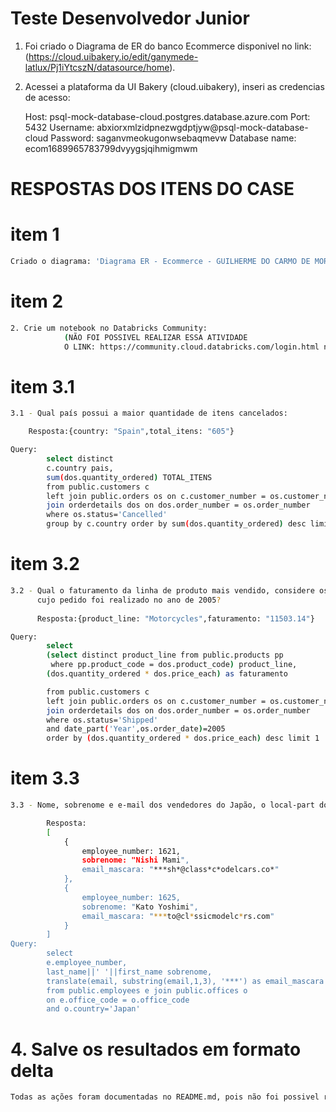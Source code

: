 # Teste Desenvolvedor Junior

1. Foi criado o Diagrama de ER do banco Ecommerce disponivel no link:
  (https://cloud.uibakery.io/edit/ganymede-latlux/Pj1iYtcszN/datasource/home).

2. Acessei a plataforma da UI Bakery (cloud.uibakery), inseri as credencias de acesso: 
	
	Host: psql-mock-database-cloud.postgres.database.azure.com
	Port: 5432
	Username: abxiorxmlzidpnezwgdptjyw@psql-mock-database-cloud
	Password: saganvmeokugonwsebaqmevw
	Database name: ecom1689965783799dvyygsjqihmigmwm
	
# RESPOSTAS DOS ITENS DO CASE

# item 1
```bash
Criado o diagrama: 'Diagrama ER - Ecommerce - GUILHERME DO CARMO DE MORAIS.png'
```
# item 2

```bash
2. Crie um notebook no Databricks Community:
			(NÃO FOI POSSIVEL REALIZAR ESSA ATIVIDADE 
			O LINK: https://community.cloud.databricks.com/login.html não permitiu a alteração da senha de acesso)
```
# item 3.1

```bash
3.1 - Qual país possui a maior quantidade de itens cancelados:

	Resposta:{country: "Spain",total_itens: "605"}

Query:
		select distinct 
		c.country pais,
		sum(dos.quantity_ordered) TOTAL_ITENS
		from public.customers c 
		left join public.orders os on c.customer_number = os.customer_number
		join orderdetails dos on dos.order_number = os.order_number
		where os.status='Cancelled'
		group by c.country order by sum(dos.quantity_ordered) desc limit 1

```

# item 3.2
```bash
3.2 - Qual o faturamento da linha de produto mais vendido, considere os itens com status 'Shipped', 
      cujo pedido foi realizado no ano de 2005?
      
	  Resposta:{product_line: "Motorcycles",faturamento: "11503.14"}

Query:	  
		select 
		(select distinct product_line from public.products pp
		 where pp.product_code = dos.product_code) product_line,
		(dos.quantity_ordered * dos.price_each) as faturamento

		from public.customers c 
		left join public.orders os on c.customer_number = os.customer_number
		join orderdetails dos on dos.order_number = os.order_number
		where os.status='Shipped'
		and date_part('Year',os.order_date)=2005
		order by (dos.quantity_ordered * dos.price_each) desc limit 1	

```

# item 3.3
```bash
3.3 - Nome, sobrenome e e-mail dos vendedores do Japão, o local-part do e-mail deve estar mascarado.

        Resposta:
		[
			{
				employee_number: 1621,
				sobrenome: "Nishi Mami",
				email_mascara: "***sh*@class*c*odelcars.co*"
			},
			{
				employee_number: 1625,
				sobrenome: "Kato Yoshimi",
				email_mascara: "***to@cl*ssicmodelc*rs.com"
			}
		]
Query:
		select 
		e.employee_number,
		last_name||' '||first_name sobrenome,
		translate(email, substring(email,1,3), '***') as email_mascara
		from public.employees e join public.offices o
		on e.office_code = o.office_code
		and o.country='Japan'	

```

# 4. Salve os resultados em formato delta
```bash
Todas as ações foram documentadas no README.md, pois não foi possivel realizar o item 2.
```

